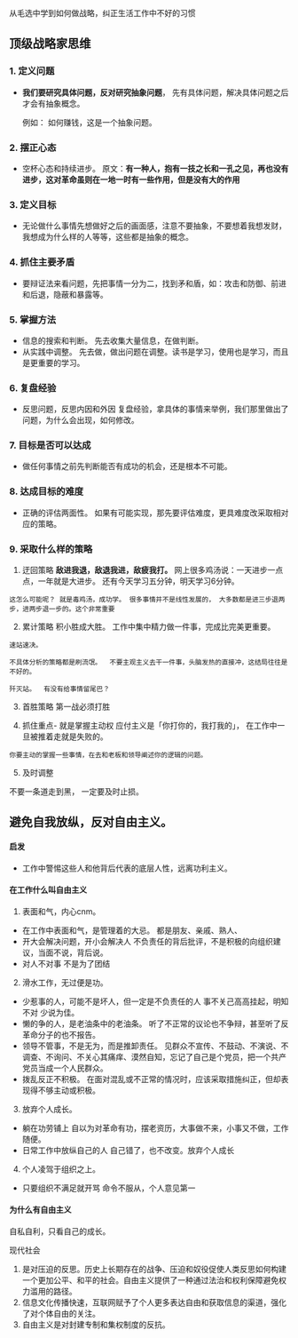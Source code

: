 
从毛选中学到如何做战略，纠正生活工作中不好的习惯


## 顶级战略家思维

### 1. 定义问题
  - **我们要研究具体问题，反对研究抽象问题**， 
  先有具体问题，解决具体问题之后才会有抽象概念。
  
    例如： 如何赚钱，这是一个抽象问题。 
### 2. 摆正心态
  - 空杯心态和持续进步。  原文：**有一种人，抱有一技之长和一孔之见，再也没有进步，这对革命虽则在一地一时有一些作用，但是没有大的作用**

### 3. 定义目标
  - 无论做什么事情先想做好之后的画面感，注意不要抽象，不要想着我想发财，我想成为什么样的人等等，这些都是抽象的概念。 
### 4. 抓住主要矛盾
  - 要辩证法来看问题，先把事情一分为二，找到矛和盾，如：攻击和防御、前进和后退，隐蔽和暴露等。 
### 5. 掌握方法
  - 信息的搜索和判断。  先去收集大量信息，在做判断。
  - 从实践中调整。  先去做，做出问题在调整。读书是学习，使用也是学习，而且是更重要的学习。

### 6. 复盘经验
  - 反思问题，反思内因和外因
    复盘经验，拿具体的事情来举例，我们那里做出了问题，为什么会出现，如何修改。
### 7. 目标是否可以达成
  - 做任何事情之前先判断能否有成功的机会，还是根本不可能。

### 8. 达成目标的难度
  -  正确的评估两面性。 如果有可能实现，那先要评估难度，更具难度改采取相对应的策略。
### 9. 采取什么样的策略

  1. 迂回策略
    **敌进我退，敌退我进，敌疲我打。** 网上很多鸡汤说：一天进步一点点，一年就是大进步。 还有今天学习五分钟，明天学习6分钟。  
    
    这怎么可能呢？ 就是毒鸡汤，成功学。 很多事情并不是线性发展的， 大多数都是进三步退两步，进两步退一步的。这个非常重要
  2. 累计策略
    积小胜成大胜。 工作中集中精力做一件事，完成比完美更重要。

    速站速决。

    不具体分析的策略都是刷流氓。  不要主观主义去干一件事，头脑发热的直接冲，这结局往往是不好的。

    歼灭站。  有没有给事情留尾巴？

  3. 首胜策略 
  第一战必须打胜

  4. 抓住重点- 就是掌握主动权
    应付主义是「你打你的，我打我的」， 在工作中一旦被推着走就是失败的。

    你要主动的掌握一些事情，在去和老板和领导阐述你的逻辑的问题。

  5. 及时调整

  不要一条道走到黑， 一定要及时止损。




## 避免自我放纵，反对自由主义。

#### 启发
 -   工作中警惕这些人和他背后代表的底层人性，远离功利主义。


#### 在工作什么叫自由主义

1. 表面和气，内心cnm。
  - 在工作中表面和气，是管理着的大忌。
      都是朋友、亲戚、熟人、
  - 开大会解决问题，开小会解决人
      不负责任的背后批评，不是积极的向组织建议，当面不说，背后说。
  - 对人不对事
      不是为了团结
2. 滑水工作，无过便是功。
  - 少惹事的人，可能不是坏人，但一定是不负责任的人
    事不关己高高挂起，明知不对 少说为佳。
  - 懒的争的人，是老油条中的老油条。
    听了不正常的议论也不争辩，甚至听了反革命分子的也不报告。
  - 领导不管事，不是无为，而是推卸责任。
    见群众不宣传、不鼓动、不演说、不调查、不询问、不关心其痛痒、漠然自知，忘记了自己是个党员，把一个共产党员当成一个人民群众。
  - 拨乱反正不积极。
    在面对混乱或不正常的情况时，应该采取措施纠正，但却表现得不够主动或积极。
3. 放弃个人成长。
  - 躺在功劳铺上
    自以为对革命有功，摆老资历，大事做不来，小事又不做，工作随便。
  - 日常工作中放纵自己的人
    自己错了，也不改变。放弃个人成长

4. 个人凌驾于组织之上。
  - 只要组织不满足就开骂
    命令不服从，个人意见第一

#### 为什么有自由主义

自私自利，只看自己的成长。

现代社会 
  1. 是对压迫的反思。历史上长期存在的战争、压迫和奴役促使人类反思如何构建一个更加公平、和平的社会。自由主义提供了一种通过法治和权利保障避免权力滥用的路径。
  2. 信息文化传播快速，互联网赋予了个人更多表达自由和获取信息的渠道，强化了对个体自由的关注。
  3. 自由主义是对封建专制和集权制度的反抗。